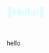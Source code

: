 <!DOCTYPE HTML>
<html lang="en">
<html>
  <head>
  <meta charset = "UTF-8">
  </head>
<body>
  <h2 style="color:#D6FFFF";>💖Hello!💖</h2><br> 
  <p>hello</p>
<!---
Std-Seo/Std-Seo is a ✨ special ✨ repository because its `README.md` (this file) appears on your GitHub profile.
You can click the Preview link to take a look at your changes.
--->
</body>
</html>
